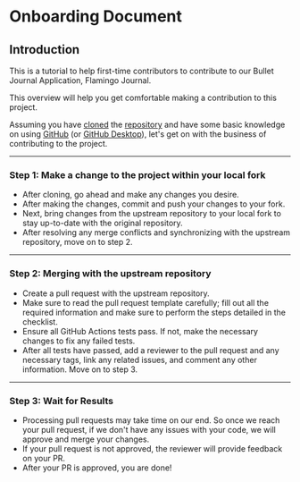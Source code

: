 # Onboarding Document

## Introduction

This is a tutorial to help first-time contributors to contribute to our Bullet Journal Application, Flamingo Journal.

This overview will help you get comfortable making a contribution to this project.

Assuming you have [cloned](https://docs.github.com/en/github/creating-cloning-and-archiving-repositories/cloning-a-repository-from-github/cloning-a-repository) the [repository](https://github.com/cse110-sp21-group18/Bullet-Journal-App) and have some basic knowledge on using [GitHub](https://guides.github.com/) (or [GitHub Desktop](https://desktop.github.com/)), let's get on with the business of contributing to the project.

---

### Step 1: Make a change to the project within your local fork

-   After cloning, go ahead and make any changes you desire.
-   After making the changes, commit and push your changes to your fork.
-   Next, bring changes from the upstream repository to your local fork to stay up-to-date with the original repository.
-   After resolving any merge conflicts and synchronizing with the upstream repository, move on to step 2.

---

### Step 2: Merging with the upstream repository

-   Create a pull request with the upstream repository.
-   Make sure to read the pull request template carefully; fill out all the required information and make sure to perform the steps detailed in the checklist.
-   Ensure all GitHub Actions tests pass. If not, make the necessary changes to fix any failed tests.
-   After all tests have passed, add a reviewer to the pull request and any necessary tags, link any related issues, and comment any other information. Move on to step 3.

---

### Step 3: Wait for Results

-   Processing pull requests may take time on our end. So once we reach your pull request, if we don't have any issues with your code, we will approve and merge your changes.
-   If your pull request is not approved, the reviewer will provide feedback on your PR.
-   After your PR is approved, you are done!
